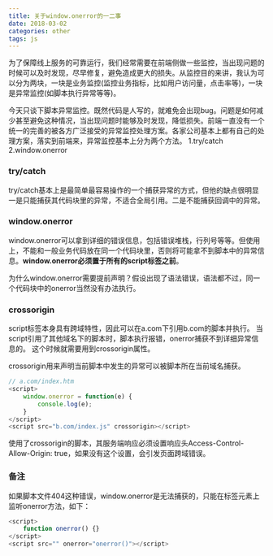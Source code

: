 ```yaml
---
title: 关于window.onerror的一二事
date: 2018-03-02
categories: other
tags: js
---
```


为了保障线上服务的可靠运行，我们经常需要在前端侧做一些监控，当出现问题的时候可以及时发现，尽早修复，避免造成更大的损失。从监控目的来讲，我认为可以分为两块，一块是业务监控(监控业务指标，比如用户访问量，点击率等)，一块是异常监控(如脚本执行异常等等)。

今天只谈下脚本异常监控。既然代码是人写的，就难免会出现bug。问题是如何减少甚至避免这种情况，当出现问题时能够及时发现，降低损失。前端一直没有一个统一的完善的被各方广泛接受的异常监控处理方案。各家公司基本上都有自己的处理方案，落实到前端来，异常监控基本上分为两个方法。
1.try/catch
2.window.onerror

### try/catch
try/catch基本上是最简单最容易操作的一个捕获异常的方式，但他的缺点很明显一是只能捕获其代码块里的异常，不适合全局引用。二是不能捕获回调中的异常。

### window.onerror
window.onerror可以拿到详细的错误信息，包括错误堆栈，行列号等等。但使用上，不能和一般业务代码放在同一个代码块里，否则将可能拿不到脚本中的异常信息。**window.onerror必须置于所有的script标签之前**。

为什么window.onerror需要提前声明？假设出现了语法错误，语法都不过，同一个代码块中的onerror当然没有办法执行。

### crossorigin
script标签本身具有跨域特性，因此可以在a.com下引用b.com的脚本并执行。
当script引用了其他域名下的脚本时，脚本执行报错，onerror捕获不到详细异常信息的。
这个时候就需要用到crossorigin属性。

crossorigin用来声明当前脚本中发生的异常可以被脚本所在当前域名捕获。
```javascript
// a.com/index.htm
<script>
    window.onerror = function(e) {
        console.log(e);
    }
</script>
<script src="b.com/index.js" crossorigin></script>
```
使用了crossorigin的脚本，其服务端响应必须设置响应头Access-Control-Allow-Origin: true，如果没有这个设置，会引发页面跨域错误。

### 备注
如果脚本文件404这种错误，window.onerror是无法捕获的，只能在标签元素上监听onerror方法，如下：
```javascript
<script>
    function onerror() {}
</script>
<script src="" onerror="onerror()"></script>
```
